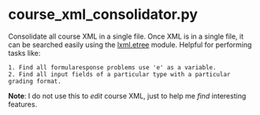 # course_xml_consolidator.py

Consolidate all course XML in a single file. Once XML is in a single file, it can be searched easily using the [lxml.etree](http://lxml.de/tutorial.html) module. Helpful for performing tasks like:

    1. Find all formularesponse problems use 'e' as a variable.
    2. Find all input fields of a particular type with a particular grading format.

**Note**: I do not use this to *edit* course XML, just to help me *find* interesting features. 